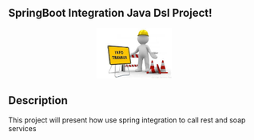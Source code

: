 SpringBoot Integration Java Dsl Project!
-------------------

<p align="center">
    <img src="../readme/in_progress.jpg" height="100"/>
</p>

## Description

This project will present how use spring integration to call rest and soap services
